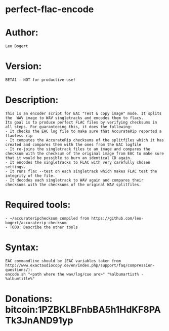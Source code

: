 perfect-flac-encode
===================

# Author:
	Leo Bogert
# Version:
	BETA1 - NOT for productive use!
# Description:
	This is an encoder script for EAC "Test & copy image" mode. It splits the  WAV image to WAV singletracks and encodes them to flacs.
	Its goal is to produce perfect FLAC files by verifying checksums in all steps. For guaranteeing this, it does the following:
	- It checks the EAC log file to make sure that AccurateRip reported a flawless rip
	- It computes the AccurateRip checksums of the splitfiles which it has created and compares them with the ones from the EAC logfile
	- It re-joins the singletrack files to an image and compares the checksum with the checksum of the original image from EAC to make sure that it would be possible to burn an identical CD again.
	- It encodes the singletracks to FLAC with very carefully chosen settings.
	- It runs flac --test on each singletrack which makes FLAC test the integrity of the file.
	- It decodes each singletrack to WAV again and compares their checksums with the checksums of the original WAV splitfiles.

# Required tools:
	- ~/accurateripchecksum compiled from https://github.com/leo-bogert/accuraterip-checksum
	- TODO: Describe the other tools
# Syntax:
	EAC commandline should be (EAC variables taken from http://www.exactaudiocopy.de/en/index.php/support/faq/compression-questions/): 
	encode.sh "<path where the wav/log/cue are>" "%albumartist% - %albumtitle%"

# Donations: bitcoin:1PZBKLBFnbBA5h1HdKF8PATk3JnAND91yp